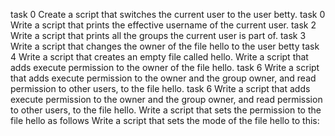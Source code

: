 task 0 Create a script that switches the current user to the user betty.
task 0 Write a script that prints the effective username of the current user.
task 2 Write a script that prints all the groups the current user is part of.
task 3 Write a script that changes the owner of the file hello to the user betty
task 4 Write a script that creates an empty file called hello.
Write a script that adds execute permission to the owner of the file hello.
task 6 Write a script that adds execute permission to the owner and the group owner, and read permission to other users, to the file hello.
task 6 Write a script that adds execute permission to the owner and the group owner, and read permission to other users, to the file hello.
Write a script that sets the permission to the file hello as follows
Write a script that sets the mode of the file hello to this:
